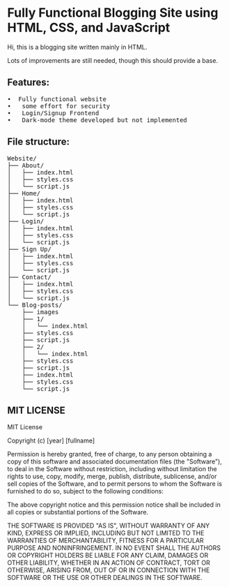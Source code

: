 <h1>Fully Functional Blogging Site using HTML, CSS, and JavaScript</h1>
<p>Hi, this is a blogging site written mainly in HTML.</p>
<p>Lots of improvements are still needed, though this should provide a base.</p>
<h2>Features:</h2>
<pre>•	Fully functional website
•	some effort for security
•	Login/Signup Frontend
•	Dark-mode theme developed but not implemented</pre>
<h2>File structure:</h2>
<pre>Website/
├── About/
│   ├── index.html
│   ├── styles.css
│   └── script.js
├── Home/
│   ├── index.html
│   ├── styles.css
│   └── script.js
├── Login/
│   ├── index.html
│   ├── styles.css
│   └── script.js
├── Sign Up/
│   ├── index.html
│   ├── styles.css
│   └── script.js
├── Contact/
│   ├── index.html
│   ├── styles.css
│   └── script.js
└── Blog-posts/
    ├── images
    ├── 1/
    │   └── index.html
    ├── styles.css
    ├── script.js
    ├── 2/
    │   └── index.html
    ├── styles.css
    ├── script.js
    ├── index.html
    ├── styles.css
    └── script.js
</pre>
<h2>MIT LICENSE</h2>
<p>MIT License

Copyright (c) [year] [fullname]

Permission is hereby granted, free of charge, to any person obtaining a copy
of this software and associated documentation files (the "Software"), to deal
in the Software without restriction, including without limitation the rights
to use, copy, modify, merge, publish, distribute, sublicense, and/or sell
copies of the Software, and to permit persons to whom the Software is
furnished to do so, subject to the following conditions:

The above copyright notice and this permission notice shall be included in all
copies or substantial portions of the Software.

THE SOFTWARE IS PROVIDED "AS IS", WITHOUT WARRANTY OF ANY KIND, EXPRESS OR
IMPLIED, INCLUDING BUT NOT LIMITED TO THE WARRANTIES OF MERCHANTABILITY,
FITNESS FOR A PARTICULAR PURPOSE AND NONINFRINGEMENT. IN NO EVENT SHALL THE
AUTHORS OR COPYRIGHT HOLDERS BE LIABLE FOR ANY CLAIM, DAMAGES OR OTHER
LIABILITY, WHETHER IN AN ACTION OF CONTRACT, TORT OR OTHERWISE, ARISING FROM,
OUT OF OR IN CONNECTION WITH THE SOFTWARE OR THE USE OR OTHER DEALINGS IN THE
SOFTWARE.</p>
